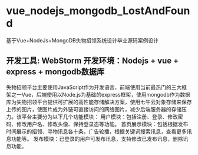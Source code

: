 # vue_nodejs_mongodb_LostAndFound
基于Vue+NodeJs+MongoDB失物招领系统设计毕业源码案例设计

## 开发工具: WebStorm 开发环境：Nodejs + vue + express + mongodb数据库

  失物招领平台主要使用JavaScript作为开发语言，前端使用当前最热门的三大框架之一Vue，后端使用以Node.js为基础的express框架，使用mongodb作为数据库为失物招领平台提供可扩展的高性能存储解决方案，使用七牛云对象存储来保存上传的图片，使图片成为外链可直接访问的网络图片，减少后端服务器的存储压力。该平台主要分为以下几个功能模块：
  用户模块：包括注册、登录、修改密码、修改用户名、修改头像、保持登录态等功能。
  首页展示模块：包括根据发布时间展示的招领、寻物讯息各十条，广告轮播，根据关键词搜索讯息，查看更多讯息功能等。
  发布模块：已登录的用户可发布讯息，支持修改已发布讯息，删除讯息功能。
